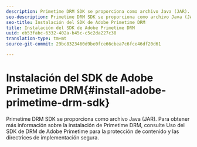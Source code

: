 ```yaml
---
description: Primetime DRM SDK se proporciona como archivo Java (JAR). Para obtener más información sobre la instalación de Primetime DRM, consulte Uso del SDK de DRM de Adobe Primetime para la protección de contenido y las directrices de implementación segura.
seo-description: Primetime DRM SDK se proporciona como archivo Java (JAR). Para obtener más información sobre la instalación de Primetime DRM, consulte Uso del SDK de DRM de Adobe Primetime para la protección de contenido y las directrices de implementación segura.
seo-title: Instalación del SDK de Adobe Primetime DRM
title: Instalación del SDK de Adobe Primetime DRM
uuid: eb53fabc-6332-402a-b45c-c5c2da227c38
translation-type: tm+mt
source-git-commit: 29bc8323460d9be0fce66cbea7c6fce46df20d61

---
```



# Instalación del SDK de Adobe Primetime DRM{#install-adobe-primetime-drm-sdk}

Primetime DRM SDK se proporciona como archivo Java (JAR). Para obtener más información sobre la instalación de Primetime DRM, consulte Uso del SDK de DRM de Adobe Primetime para la protección de contenido y las directrices de implementación segura.

